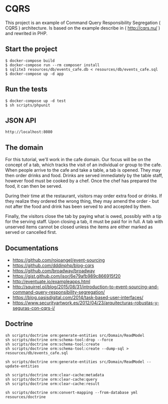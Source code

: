 # CQRS

This project is an example of Command Query Responsibility Segregation ( CQRS ) architecture. Is based on the example describe in ( http://cqrs.nu/ ) and rewrited in PHP.

## Start the project

    $ docker-compose build
    $ docker-compose run --rm composer install
    $ sqlite3 resources/db/events_cafe.db < resources/db/events_cafe.sql
    $ docker-compose up -d app
    
## Run the tests

    $ docker-compose up -d test
    $ sh scripts/phpunit

## JSON API

    http://localhost:8080
    
## The domain

For this tutorial, we'll work in the cafe domain. Our focus will be on the concept of a tab, which tracks the visit of an individual or group to the cafe. When people arrive to the cafe and take a table, a tab is opened. They may then order drinks and food. Drinks are served immediately by the table staff, however food must be cooked by a chef. Once the chef has prepared the food, it can then be served.

During their time at the restaurant, visitors may order extra food or drinks. If they realize they ordered the wrong thing, they may amend the order - but not after the food and drink has been served to and accepted by them.

Finally, the visitors close the tab by paying what is owed, possibly with a tip for the serving staff. Upon closing a tab, it must be paid for in full. A tab with unserved items cannot be closed unless the items are either marked as served or cancelled first.
 
## Documentations

- https://github.com/rojoangel/event-sourcing
- https://github.com/dddinphp/blog-cqrs
- https://github.com/broadway/broadway
- https://gist.github.com/jsor/6e79afb989c866915f20
- http://eventuate.io/exampleapps.html
- http://squirrel.pl/blog/2015/08/31/introduction-to-event-sourcing-and-command-query-responsibility-segregation/
- https://blog.oasisdigital.com/2014/task-based-user-interfaces/
- https://www.securityartwork.es/2012/04/23/arquitecturas-robustas-y-seguras-con-cqrs-i/


## Doctrine

    sh scripts/doctrine orm:generate-entities src/Domain/ReadModel
    sh scripts/doctrine orm:schema-tool:drop --force
    sh scripts/doctrine orm:schema-tool:create
    sh scripts/doctrine orm:schema-tool:create --dump-sql > resources/db/events_cafe.sql
  
    sh scripts/doctrine orm:generate-entities src/Domain/ReadModel --update-entities
  
    sh scripts/doctrine orm:clear-cache:metadata
    sh scripts/doctrine orm:clear-cache:query
    sh scripts/doctrine orm:clear-cache:result
    
    sh scripts/doctrine orm:convert-mapping --from-database yml resources/doctrine
